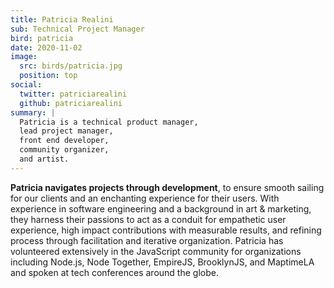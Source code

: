 ```yaml
---
title: Patricia Realini
sub: Technical Project Manager
bird: patricia
date: 2020-11-02
image:
  src: birds/patricia.jpg
  position: top
social:
  twitter: patriciarealini
  github: patriciarealini
summary: |
  Patricia is a technical product manager,
  lead project manager,
  front end developer,
  community organizer,
  and artist.
---
```


**Patricia navigates projects through development**, to ensure smooth sailing for our clients and an enchanting experience for their users. With experience in software engineering and a background in art & marketing, they harness their passions to act as a conduit for empathetic user experience, high impact contributions with measurable results, and refining process through facilitation and iterative organization. Patricia has volunteered extensively in the JavaScript community for organizations including Node.js, Node Together, EmpireJS, BrooklynJS, and MaptimeLA and spoken at tech conferences around the globe.
